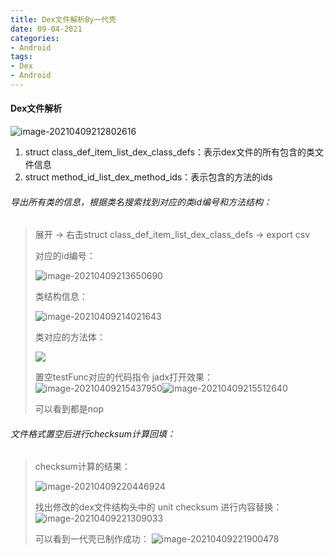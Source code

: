 ```yaml
---
title: Dex文件解析By一代壳
date: 09-04-2021
categories: 
- Android
tags: 
- Dex
- Android
---
```




#### Dex文件解析



![image-20210409212802616](../../../../../images/Dex文件解析.assets/image-20210409212802616.png)

1. struct class_def_item_list_dex_class_defs：表示dex文件的所有包含的类文件信息
2. struct method_id_list_dex_method_ids：表示包含的方法的ids



###### 导出所有类的信息，根据类名搜索找到对应的类id编号和方法结构：

> 展开 -> 右击struct class_def_item_list_dex_class_defs -> export csv
>
> 对应的id编号：
>
> ![image-20210409213650690](../../../../../images/Dex文件解析.assets/image-20210409213650690.png)
>
> 
>
> 类结构信息：
>
> ![image-20210409214021643](../../../../../images/Dex文件解析.assets/image-20210409214021643.png)
>
> 
>
> 类对应的方法体：
>
> ![](../../../../../images/Dex文件解析.assets/image-20210409215058121.png)
>
>
> 置空testFunc对应的代码指令   jadx打开效果：
> ![image-20210409215437950](../../../../../images/Dex文件解析.assets/image-20210409215437950.png)![image-20210409215512640](../../../../../images/Dex文件解析.assets/image-20210409215512640.png)
>
>
> 可以看到都是nop



###### 文件格式置空后进行checksum计算回填：

> checksum计算的结果：
>
> ![image-20210409220446924](../../../../../images/Dex文件解析.assets/image-20210409220446924.png)
>
>
> 找出修改的dex文件结构头中的 unit checksum   进行内容替换：
> ![image-20210409221309033](../../../../../images/Dex文件解析.assets/image-20210409221309033.png)
>
>
> 可以看到一代壳已制作成功：
> ![image-20210409221900478](../../../../../images/Dex文件解析.assets/image-20210409221900478.png)


